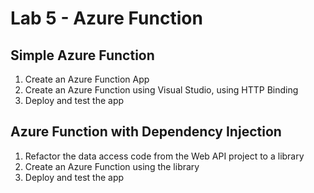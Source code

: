 # Lab 5 - Azure Function

## Simple Azure Function

1. Create an Azure Function App
2. Create an Azure Function using Visual Studio, using HTTP Binding
3. Deploy and test the app

## Azure Function with Dependency Injection

1. Refactor the data access code from the Web API project to a library
2. Create an Azure Function using the library
3. Deploy and test the app
